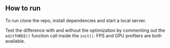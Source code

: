 ## How to run

To run clone the repo, install dependencies and start a local server.


Test the difference with and without the optimization by commenting out the `editTHREE()` function call inside the `init()`. FPS and GPU profilers are both available.